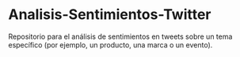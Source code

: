 # Analisis-Sentimientos-Twitter
Repositorio para el análisis de sentimientos en tweets sobre un tema específico (por ejemplo, un producto, una marca o un evento).
